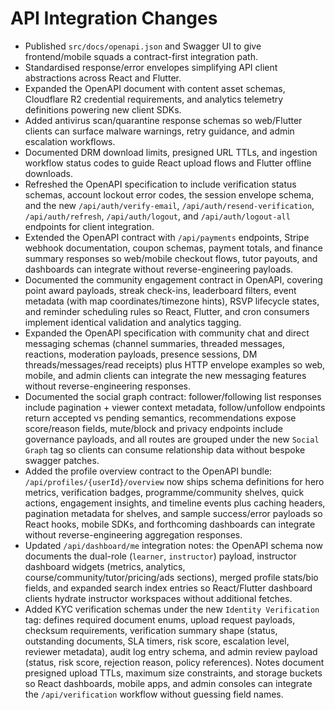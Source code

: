 # API Integration Changes

- Published `src/docs/openapi.json` and Swagger UI to give frontend/mobile squads a contract-first integration path.
- Standardised response/error envelopes simplifying API client abstractions across React and Flutter.
- Expanded the OpenAPI document with content asset schemas, Cloudflare R2 credential requirements, and analytics telemetry definitions powering new client SDKs.
- Added antivirus scan/quarantine response schemas so web/Flutter clients can surface malware warnings, retry guidance, and admin escalation workflows.
- Documented DRM download limits, presigned URL TTLs, and ingestion workflow status codes to guide React upload flows and Flutter offline downloads.
- Refreshed the OpenAPI specification to include verification status schemas, account lockout error codes, the session envelope schema, and the new `/api/auth/verify-email`, `/api/auth/resend-verification`, `/api/auth/refresh`, `/api/auth/logout`, and `/api/auth/logout-all` endpoints for client integration.
- Extended the OpenAPI contract with `/api/payments` endpoints, Stripe webhook documentation, coupon schemas, payment totals, and finance summary responses so web/mobile checkout flows, tutor payouts, and dashboards can integrate without reverse-engineering payloads.
- Documented the community engagement contract in OpenAPI, covering point award payloads, streak check-ins, leaderboard filters, event metadata (with map coordinates/timezone hints), RSVP lifecycle states, and reminder scheduling rules so React, Flutter, and cron consumers implement identical validation and analytics tagging.
- Expanded the OpenAPI specification with community chat and direct messaging schemas (channel summaries, threaded messages, reactions, moderation payloads, presence sessions, DM threads/messages/read receipts) plus HTTP envelope examples so web, mobile, and admin clients can integrate the new messaging features without reverse-engineering responses.
- Documented the social graph contract: follower/following list responses include pagination + viewer context metadata, follow/unfollow endpoints return accepted vs pending semantics, recommendations expose score/reason fields, mute/block and privacy endpoints include governance payloads, and all routes are grouped under the new `Social Graph` tag so clients can consume relationship data without bespoke swagger patches.
- Added the profile overview contract to the OpenAPI bundle: `/api/profiles/{userId}/overview` now ships schema definitions for hero metrics, verification badges, programme/community shelves, quick actions, engagement insights, and timeline events plus caching headers, pagination metadata for shelves, and sample success/error payloads so React hooks, mobile SDKs, and forthcoming dashboards can integrate without reverse-engineering aggregation responses.
- Updated `/api/dashboard/me` integration notes: the OpenAPI schema now documents the dual-role (`learner`, `instructor`) payload, instructor dashboard widgets (metrics, analytics, course/community/tutor/pricing/ads sections), merged profile stats/bio fields, and expanded search index entries so React/Flutter dashboard clients hydrate instructor workspaces without additional fetches.
- Added KYC verification schemas under the new `Identity Verification` tag: defines required document enums, upload request payloads, checksum requirements, verification summary shape (status, outstanding documents, SLA timers, risk score, escalation level, reviewer metadata), audit log entry schema, and admin review payload (status, risk score, rejection reason, policy references). Notes document presigned upload TTLs, maximum size constraints, and storage buckets so React dashboards, mobile apps, and admin consoles can integrate the `/api/verification` workflow without guessing field names.
